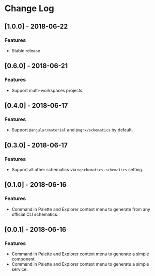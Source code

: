 # Change Log

## [1.0.0] - 2018-06-22

### Features
- Stable release.

## [0.6.0] - 2018-06-21

### Features
- Support multi-workspaces projects.

## [0.4.0] - 2018-06-17

### Features
- Support `@angular/material` and `@ngrx/schematics` by default.

## [0.3.0] - 2018-06-17

### Features
- Support all other schematics via `ngschematics.schematics` setting.

## [0.1.0] - 2018-06-16

### Features
- Command in Palette and Explorer context menu to generate from any official CLI schematics.

## [0.0.1] - 2018-06-16

### Features
- Command in Palette and Explorer context menu to generate a simple component.
- Command in Palette and Explorer context menu to generate a simple service.
